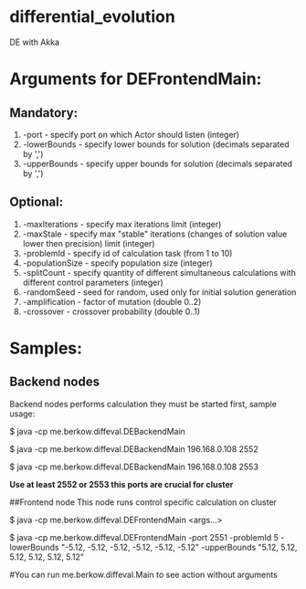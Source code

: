 # differential_evolution
DE with Akka

# Arguments for DEFrontendMain:
## Mandatory:
1. -port - specify port on which Actor should listen (integer)
2. -lowerBounds - specify lower bounds for solution (decimals separated by ',')
3. -upperBounds - specify upper bounds for solution (decimals separated by ',')
## Optional:
1. -maxIterations - specify max iterations limit (integer)
2. -maxStale - specify max "stable" iterations (changes of solution value lower then precision) limit (integer)
3. -problemId - specify id of calculation task (from 1 to 10)
4. -populationSize - specify population size (integer)
5. -splitCount - specify quantity of different simultaneous calculations with different control parameters (integer)
6. -randomSeed - seed for random, used only for initial solution generation
7. -amplification - factor of mutation (double 0..2)
8. -crossover - crossover probability (double 0..1)

# Samples:
## Backend nodes
Backend nodes performs calculation they must be started first, sample usage:

$ java -cp <path to jar> me.berkow.diffeval.DEBackendMain <hostname> <port number>

$ java -cp <path to jar> me.berkow.diffeval.DEBackendMain 196.168.0.108 2552

$ java -cp <path to jar> me.berkow.diffeval.DEBackendMain 196.168.0.108 2553

__Use at least 2552 or 2553 this ports are crucial for cluster__

##Frontend node
This node runs control specific calculation on cluster

$ java -cp <path to jar> me.berkow.diffeval.DEFrontendMain <args...>

$ java -cp <path to jar> me.berkow.diffeval.DEFrontendMain -port 2551 -problemId 5 -lowerBounds "-5.12, -5.12, -5.12, -5.12, -5.12, -5.12" -upperBounds "5.12, 5.12, 5.12, 5.12, 5.12, 5.12"

#You can run me.berkow.diffeval.Main to see action without arguments